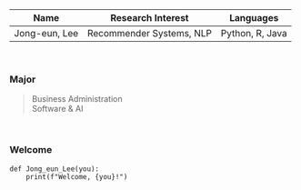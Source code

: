 Name | Research Interest | Languages
--- | --- | ---
Jong-eun, Lee | Recommender Systems, NLP | Python, R, Java

<br/>

### Major
> Business Administration  
> Software & AI

<br/>

### Welcome
```python3
def Jong_eun_Lee(you):
    print(f"Welcome, {you}!")
```

<br/><br/>
